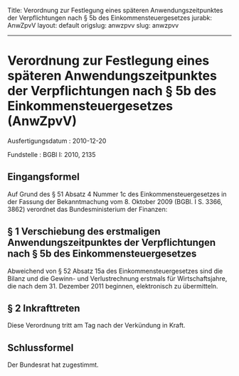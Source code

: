 Title: Verordnung zur Festlegung eines späteren Anwendungszeitpunktes der Verpflichtungen
  nach § 5b des Einkommensteuergesetzes
jurabk: AnwZpvV
layout: default
origslug: anwzpvv
slug: anwzpvv

---

# Verordnung zur Festlegung eines späteren Anwendungszeitpunktes der Verpflichtungen nach § 5b des Einkommensteuergesetzes (AnwZpvV)

Ausfertigungsdatum
:   2010-12-20

Fundstelle
:   BGBl I: 2010, 2135


## Eingangsformel

Auf Grund des § 51 Absatz 4 Nummer 1c des Einkommensteuergesetzes in
der Fassung der Bekanntmachung vom 8. Oktober 2009 (BGBl. I S. 3366,
3862) verordnet das Bundesministerium der Finanzen:


## § 1 Verschiebung des erstmaligen Anwendungszeitpunktes der Verpflichtungen nach § 5b des Einkommensteuergesetzes

Abweichend von § 52 Absatz 15a des Einkommensteuergesetzes sind die
Bilanz und die Gewinn- und Verlustrechnung erstmals für
Wirtschaftsjahre, die nach dem 31. Dezember 2011 beginnen,
elektronisch zu übermitteln.


## § 2 Inkrafttreten

Diese Verordnung tritt am Tag nach der Verkündung in Kraft.


## Schlussformel

Der Bundesrat hat zugestimmt.

